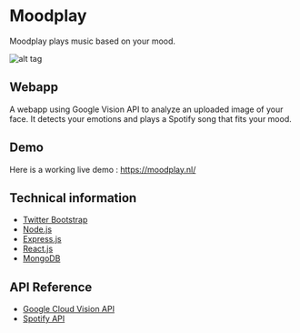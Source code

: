 # Moodplay
Moodplay plays music based on your mood.

![alt tag](https://www.monastic.nl/screenshot.png "Homepage")

## Webapp
A webapp using Google Vision API to analyze an uploaded image of your face. It detects your emotions and plays a Spotify song that fits your mood.

## Demo
Here is a working live demo :  https://moodplay.nl/

## Technical information
* [Twitter Bootstrap](https://getbootstrap.com/)
* [Node.js](https://nodejs.org/en/docs/)
* [Express.js](https://expressjs.com/)
* [React.js](https://reactjs.org/)
* [MongoDB](https://www.mongodb.com/)

## API Reference
* [Google Cloud Vision API](https://cloud.google.com/vision/docs/apis)
* [Spotify API](https://developer.spotify.com/documentation/web-api/)
